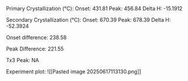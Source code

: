 Primary Crystallization (°C):
	Onset: 431.81
	Peak: 456.84
	Delta H: -15.1912
	
Secondary Crystallization  (°C):
	Onset: 670.39
	Peak: 678.39
	Delta H: -52.3924
	
Onset difference: 238.58

Peak Difference: 221.55

Tx3 Peak: NA
<!-- PUBLISH STOP -->
Experiment plot:
![[Pasted image 20250617113130.png]]
